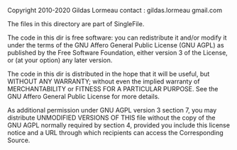 Copyright 2010-2020 Gildas Lormeau
contact : gildas.lormeau <at> gmail.com

The files in this directory are part of SingleFile.

The code in this dir is free software: you can redistribute it and/or
modify it under the terms of the GNU Affero General Public License
(GNU AGPL) as published by the Free Software Foundation, either version 3
of the License, or (at your option) any later version.

The code in this dir is distributed in the hope that it will be useful,
but WITHOUT ANY WARRANTY; without even the implied warranty of
MERCHANTABILITY or FITNESS FOR A PARTICULAR PURPOSE. See the GNU Affero
General Public License for more details.

As additional permission under GNU AGPL version 3 section 7, you may
distribute UNMODIFIED VERSIONS OF THIS file without the copy of the GNU
AGPL normally required by section 4, provided you include this license
notice and a URL through which recipients can access the Corresponding
Source.
